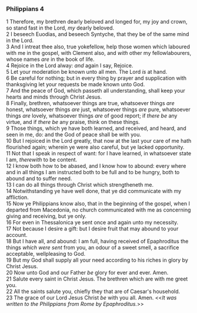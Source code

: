 ### Philippians 4

1 Therefore, my brethren dearly beloved and longed for, my joy and crown, so stand fast in the Lord, *my* dearly beloved.  
2 I beseech Euodias, and beseech Syntyche, that they be of the same mind in the Lord.  
3 And I intreat thee also, true yokefellow, help those women which laboured with me in the gospel, with Clement also, and *with* other my fellowlabourers, whose names *are* in the book of life.  
4 Rejoice in the Lord alway: *and* again I say, Rejoice.  
5 Let your moderation be known unto all men. The Lord *is* at hand.  
6 Be careful for nothing; but in every thing by prayer and supplication with thanksgiving let your requests be made known unto God.  
7 And the peace of God, which passeth all understanding, shall keep your hearts and minds through Christ Jesus.  
8 Finally, brethren, whatsoever things are true, whatsoever things *are* honest, whatsoever things *are* just, whatsoever things *are* pure, whatsoever things *are* lovely, whatsoever things *are* of good report; if *there be* any virtue, and if *there be* any praise, think on these things.  
9 Those things, which ye have both learned, and received, and heard, and seen in me, do: and the God of peace shall be with you.  
10 But I rejoiced in the Lord greatly, that now at the last your care of me hath flourished again; wherein ye were also careful, but ye lacked opportunity.  
11 Not that I speak in respect of want: for I have learned, in whatsoever state I am, *therewith* to be content.  
12 I know both how to be abased, and I know how to abound: every where and in all things I am instructed both to be full and to be hungry, both to abound and to suffer need.  
13 I can do all things through Christ which strengtheneth me.  
14 Notwithstanding ye have well done, that ye did communicate with my affliction.  
15 Now ye Philippians know also, that in the beginning of the gospel, when I departed from Macedonia, no church communicated with me as concerning giving and receiving, but ye only.  
16 For even in Thessalonica ye sent once and again unto my necessity.  
17 Not because I desire a gift: but I desire fruit that may abound to your account.  
18 But I have all, and abound: I am full, having received of Epaphroditus the things *which were sent* from you, an odour of a sweet smell, a sacrifice acceptable, wellpleasing to God.  
19 But my God shall supply all your need according to his riches in glory by Christ Jesus.  
20 Now unto God and our Father *be* glory for ever and ever. Amen.  
21 Salute every saint in Christ Jesus. The brethren which are with me greet you.  
22 All the saints salute you, chiefly they that are of Caesar's household.  
23 The grace of our Lord Jesus Christ *be* with you all. Amen. <<*It was written to the Philippians from Rome by Epaphroditus.*>>  

